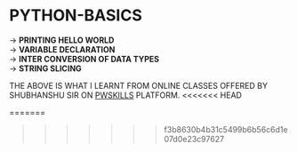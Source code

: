 # **PYTHON-BASICS**
-> **PRINTING HELLO WORLD** <br>
-> **VARIABLE DECLARATION** <br>
-> **INTER CONVERSION OF DATA TYPES** <br>
-> **STRING SLICING**

THE ABOVE IS WHAT I LEARNT FROM ONLINE CLASSES OFFERED BY SHUBHANSHU SIR ON [PWSKILLS](pwskills.com) PLATFORM. 
<<<<<<< HEAD

=======
>>>>>>> f3b8630b4b31c5499b6b56c6d1e07d0e23c97627
